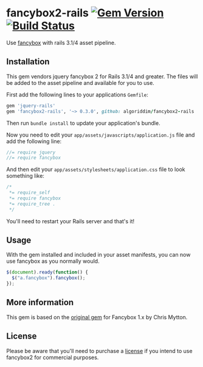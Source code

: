 # fancybox2-rails [![Gem Version](http://img.shields.io/gem/v/fancybox2-rails.svg)](https://rubygems.org/gems/fancybox2-rails) [![Build Status](https://travis-ci.org/kyparn/fancybox2-rails.svg)](https://travis-ci.org/kyparn/fancybox2-rails)

Use [fancybox](http://www.fancyapps.com/fancybox/) with rails 3.1/4 asset pipeline.

## Installation

This gem vendors jquery fancybox 2 for Rails 3.1/4 and greater. The files
will be added to the asset pipeline and available for you to use.

First add the following lines to your applications `Gemfile`:

``` ruby
gem 'jquery-rails'
gem 'fancybox2-rails', '~> 0.3.0', github: algoriddim/fancybox2-rails
```

Then run `bundle install` to update your application's bundle.

Now you need to edit your `app/assets/javascripts/application.js`
file and add the following line:

``` javascript
//= require jquery
//= require fancybox
```

And then edit your `app/assets/stylesheets/application.css` file to
look something like:

``` css
/*
 *= require_self
 *= require fancybox
 *= require_tree .
 */
```

You'll need to restart your Rails server and that's it!

## Usage

With the gem installed and included in your asset manifests, you can now
use fancybox as you normally would.

``` javascript
$(document).ready(function() {
  $("a.fancybox").fancybox();
});
```

## More information
This gem is based on the [original gem](https://github.com/hecticjeff/fancybox-rails) for Fancybox 1.x by Chris Mytton.

## License
Please be aware that you'll need to purchase a [license](http://fancyapps.com/fancybox/#license) if you intend to use fancybox2 for commercial purposes.
